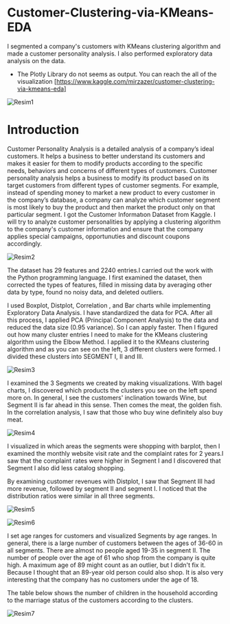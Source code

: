 # Customer-Clustering-via-KMeans-EDA
I segmented a company's customers with KMeans clustering algorithm and made a customer personality analysis. I also performed exploratory data analysis on the data.
- The Plotly Library do not seems as output. You can reach the all of the visualization [https://www.kaggle.com/mirzazer/customer-clustering-via-kmeans-eda]

![Resim1](https://user-images.githubusercontent.com/88277713/157421000-392453c3-e3c9-4579-93a2-6c767b5a0235.png)

# Introduction
Customer Personality Analysis is a detailed analysis of a company’s ideal customers. It helps a business to better understand its customers and makes it easier for them to modify products according to the specific needs, behaviors and concerns of different types of customers. Customer personality analysis helps a business to modify its product based on its target customers from different types of customer segments. For example, instead of spending money to market a new product to every customer in the company’s database, a company can analyze which customer segment is most likely to buy the product and then market the product only on that particular segment.
I got the Customer Informatıon Dataset from Kaggle. I will try to analyze customer personalities by applying a clustering algorithm to the company's customer information and ensure that the company applies special campaigns, opportunuties and discount coupons accordingly.

![Resim2](https://user-images.githubusercontent.com/88277713/157421153-08edb8eb-b0d3-44c9-8ebe-d2e5d8861abf.png)

The dataset has 29 features and 2240 entries.I carried out the work with the Python programming language. I first examined the dataset, then corrected the types of features, filled in missing data by averaging other data by type, found no noisy data, and deleted outliers.

I used Boxplot, Distplot, Correlation , and Bar charts while implementing Exploratory Data Analysis. I have standardized the data for PCA. After all this process, I applied PCA (Principal Component Analysis) to the data and reduced the data size (0.95 variance). So I can apply faster. Then I figured out how many cluster entries I need to make for the KMeans clustering algorithm using the Elbow Method. I applied it to the KMeans clustering algorithm and as you can see on the left, 3 different clusters were formed. I divided these clusters into SEGMENT I, II and III.

![Resim3](https://user-images.githubusercontent.com/88277713/157421323-3f03bcf0-e25f-4131-8f0a-4026a9578bfe.png)

I examined the 3 Segments we created by making visualizations. With bagel charts, I discovered which products the clusters you see on the left spend more on. In general, I see the customers' inclination towards Wine, but Segment II is far ahead in this sense. Then comes the meat, the golden fish. In the correlation analysis, I saw that those who buy wine definitely also buy meat.

![Resim4](https://user-images.githubusercontent.com/88277713/157421427-14606d0f-b13a-4c65-8e6c-077f07906c3b.png)

I visualized in which areas the segments were shopping with barplot, then I examined the monthly website visit rate and the complaint rates for 2 years.I saw that the complaint rates were higher in Segment I and I discovered that Segment I  also did less catalog shopping.

By examining customer revenues with Distplot, I saw that Segment III had more revenue, followed by segment II and segment I. I noticed that the distribution ratios were similar in all three segments.

![Resim5](https://user-images.githubusercontent.com/88277713/157421507-0cd8e904-5453-4267-a8f3-8c4479f9a880.png)


![Resim6](https://user-images.githubusercontent.com/88277713/157421570-7a4754f1-2a1a-49a7-83f2-cf66b72f8583.png)

I set age ranges for customers and visualized Segments by age ranges. In general, there is a large number of customers between the ages of 36-60 in all segments. There are almost no people aged 19-35 in segment II. The number of people over the age of 61 who shop from the company is quite high. A maximum age of 89 might count as an outlier, but I didn't fix it. Because I thought that an 89-year old person could also shop. It is also very interesting that the company has no customers under the age of 18.

The table below shows the number of children in the household according to the marriage status of the customers according to the clusters.

![Resim7](https://user-images.githubusercontent.com/88277713/157421648-f2334e5f-0252-4ed9-bf58-b5acf30efd35.png)



